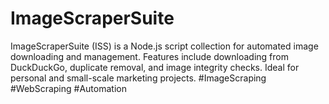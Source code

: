 # ImageScraperSuite
ImageScraperSuite (ISS) is a Node.js script collection for automated image downloading and management. Features include downloading from DuckDuckGo, duplicate removal, and image integrity checks. Ideal for personal and small-scale marketing projects. #ImageScraping #WebScraping #Automation
